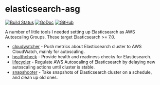 # elasticsearch-asg

[![Build Status](https://travis-ci.org/mintel/elasticsearch-asg.svg?branch=master)](https://travis-ci.org/mintel/elasticsearch-asg)
[![GoDoc](https://godoc.org/github.com/mintel/elasticsearch-asg?status.svg)](https://godoc.org/github.com/mintel/elasticsearch-asg)
[![GitHub](https://img.shields.io/github/license/mintel/elasticsearch-asg.svg)](https://raw.githubusercontent.com/mintel/elasticsearch-asg/master/LICENSE)

A number of little tools I needed setting up Elasticsearch as AWS Autoscaling Groups.
These target Elasticsearch >= 7.0.

- [cloudwatcher](cmd/cloudwatcher) - Push metrics about Elasticsearch cluster to AWS CloudWatch, mainly for autoscaling.
- [healthcheck](cmd/healthcheck) - Provide health and readiness checks for Elasticsearch.
- [lifecycler](cmd/lifecycler) - Regulate AWS Autoscaling of Elasticsearch by delaying new autoscaling actions until cluster is stable.
- [snapshooter](cmd/snapshooter) - Take snapshots of Elasticsearch cluster on a schedule, and clean up old ones.
